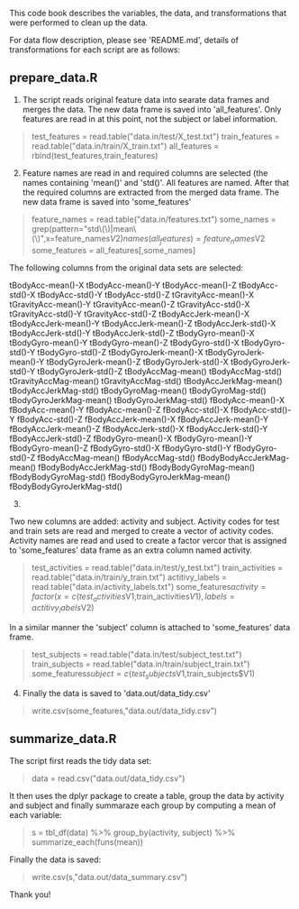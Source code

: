 This code book describes the variables, the data, and transformations that were performed to clean up the data.

For data flow description, please see 'README.md', details of transformations for each script are as follows:

prepare_data.R
--------------

1) The script reads original feature data into searate data frames and merges the data. The new data frame is saved into 'all_features'. Only features are read in at this point, not the subject or label information. 

> test_features = read.table("data.in/test/X_test.txt")
> train_features = read.table("data.in/train/X_train.txt")
> all_features = rbind(test_features,train_features)

2) Feature names are read in and required columns are selected (the names containing 'mean()' and 'std()'. All features are named. After that the required columns are extracted from the merged data frame. The new data frame is saved into 'some_features'

> feature_names = read.table("data.in/features.txt")
> some_names = grep(pattern="std\\(\\)|mean\\(\\)",x=feature_names$V2)
> names(all_features) = feature_names$V2
> some_features = all_features[,some_names]

The following columns from the original data sets are selected:

tBodyAcc-mean()-X
tBodyAcc-mean()-Y
tBodyAcc-mean()-Z
tBodyAcc-std()-X
tBodyAcc-std()-Y
tBodyAcc-std()-Z
tGravityAcc-mean()-X
tGravityAcc-mean()-Y
tGravityAcc-mean()-Z
tGravityAcc-std()-X
tGravityAcc-std()-Y
tGravityAcc-std()-Z
tBodyAccJerk-mean()-X
tBodyAccJerk-mean()-Y
tBodyAccJerk-mean()-Z
tBodyAccJerk-std()-X
tBodyAccJerk-std()-Y
tBodyAccJerk-std()-Z
tBodyGyro-mean()-X
tBodyGyro-mean()-Y
tBodyGyro-mean()-Z
tBodyGyro-std()-X
tBodyGyro-std()-Y
tBodyGyro-std()-Z
tBodyGyroJerk-mean()-X
tBodyGyroJerk-mean()-Y
tBodyGyroJerk-mean()-Z
tBodyGyroJerk-std()-X
tBodyGyroJerk-std()-Y
tBodyGyroJerk-std()-Z
tBodyAccMag-mean()
tBodyAccMag-std()
tGravityAccMag-mean()
tGravityAccMag-std()
tBodyAccJerkMag-mean()
tBodyAccJerkMag-std()
tBodyGyroMag-mean()
tBodyGyroMag-std()
tBodyGyroJerkMag-mean()
tBodyGyroJerkMag-std()
fBodyAcc-mean()-X
fBodyAcc-mean()-Y
fBodyAcc-mean()-Z
fBodyAcc-std()-X
fBodyAcc-std()-Y
fBodyAcc-std()-Z
fBodyAccJerk-mean()-X
fBodyAccJerk-mean()-Y
fBodyAccJerk-mean()-Z
fBodyAccJerk-std()-X
fBodyAccJerk-std()-Y
fBodyAccJerk-std()-Z
fBodyGyro-mean()-X
fBodyGyro-mean()-Y
fBodyGyro-mean()-Z
fBodyGyro-std()-X
fBodyGyro-std()-Y
fBodyGyro-std()-Z
fBodyAccMag-mean()
fBodyAccMag-std()
fBodyBodyAccJerkMag-mean()
fBodyBodyAccJerkMag-std()
fBodyBodyGyroMag-mean()
fBodyBodyGyroMag-std()
fBodyBodyGyroJerkMag-mean()
fBodyBodyGyroJerkMag-std()

3) 

Two new columns are added: activity and subject. Activity codes for test and train sets are read and merged to create a vector of activity codes. Activity names are read and used to create a factor vercor that is assigned to 'some_features' data frame as an extra column named activity. 

> test_activities  = read.table("data.in/test/y_test.txt")
> train_activities = read.table("data.in/train/y_train.txt")
> actitivy_labels = read.table("data.in/activity_labels.txt")
> some_features$activity = factor(x=c(test_activities$V1,train_activities$V1),labels=actitivy_labels$V2)

In a similar manner the 'subject' column is attached to 'some_features' data frame.

> test_subjects = read.table("data.in/test/subject_test.txt")
> train_subjects = read.table("data.in/train/subject_train.txt")
> some_features$subject = c(test_subjects$V1,train_subjects$V1)

4) Finally the data is saved to 'data.out/data_tidy.csv'
                                                                                                                     
> write.csv(some_features,"data.out/data_tidy.csv")

summarize_data.R
----------------

The script first reads the tidy data set:

> data = read.csv("data.out/data_tidy.csv")

It then uses the dplyr package to create a table, group the data by activity and subject and finally summaraze each group by computing a mean of each variable:

> s = tbl_df(data) %>% group_by(activity, subject) %>% summarize_each(funs(mean))

Finally the data is saved:

> write.csv(s,"data.out/data_summary.csv")

Thank you!
